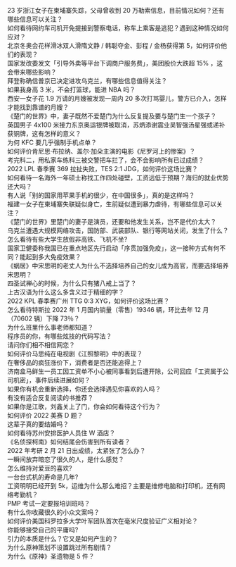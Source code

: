 23 岁浙江女子在柬埔寨失踪，父母曾收到 20 万勒索信息，目前情况如何？还有哪些信息可以关注？  
如何看待网约车司机开免提接到警察电话，称车上乘客是逃犯？遇到这种情况如何应对？  
北京冬奥会花样滑冰双人滑隋文静 / 韩聪夺金、彭程 / 金杨获得第 5，如何评价他们的表现？  
国家发改委发文「引导外卖等平台下调商户服务费」，美团股价大跌超  15% ，这会带来哪些影响？  
拜登称确信普京已决定进攻乌克兰，有哪些信息值得关注？  
如果我身高 3 米，不会打篮球，能进 NBA 吗？  
西安一女子花 1.9 万请的月嫂被发现一周内 20 多次打骂婴儿，警方已介入，怎样才能找到靠谱的月嫂？  
《楚门的世界》中，妻子既然不爱楚门为什么反复提及要与楚门生一个孩子？  
英国男子 4x100 米接力东京奥运银牌被取消，苏炳添谢震业吴智强汤星强或递补获铜牌，这有怎样的意义？  
为何 KFC 要几乎强制手机点单？  
如何评价肯尼思·布拉纳、盖尔·加朵主演的电影《尼罗河上的惨案》？  
考完科二，用私家车练科三被交警把车拦了，会不会影响所有已过成绩？  
2022 LPL 春季赛 369 拉扯失败，TES 2:1 JDG，如何评价这场比赛？  
如何看待一名海外一年硕士称找工作四处碰壁，工资远低于预期？海归的就业优势还大吗？  
有人说「别的国家用苹果手机的很少，在中国很多」，真的是这样吗？  
福建一女子在柬埔寨失联疑似身亡，生前疑似遭到暴力虐待，有哪些信息可以关注？  
《楚门的世界》里楚门的妻子是演员，还要和他发生关系，岂不是代价太大？  
乌克兰遭遇大规模网络攻击，国防部、武装部队、银行等网站关闭，发生了什么？  
怎么看待有些大学生放假非高铁、飞机不坐?  
国家卫健委称我国已在重点地区先行启动「序贯加强免疫」，这一接种方式有何不同？能起到多大免疫效果？  
《蜗居》中宋思明的老丈人为什么不选择培养自己的女儿成为高官，而要选择培养宋思明？  
四圣试禅心的时候，为什么只有猪八戒上当了？  
上古汉语为什么这么多含义过于精细的字？  
2022 KPL 春季赛广州 TTG 0:3 XYG，如何评价这场比赛？  
怎么看待特斯拉 2022 年 1 月国内销量（零售）19346 辆，环比去年 12 月（70602 辆）下降 73％？  
为什么班里什么事老师都知道？  
程序员的你，有哪些炫技的代码写法？  
请问你们相不相信网恋？  
如何评价马思纯在电视剧《江照黎明》中的表现？  
在奢侈品的疯狂涨价下，消费者是否还能追得上？  
济南盒马鲜生一员工因工资单不小心被同事看到后遭开除，公司回应「工资属于公司机密」，事件后续进展如何？  
如果你有机会重新选择，你还会选择遇见你喜欢的人吗？  
有没有适合反复阅读的书推荐？  
如果你是江歌，刘鑫关上了门，你会如何看待这个行为？  
如何评价 2022 美赛 D 题？  
这辈子真的要结婚吗？  
如何看待苏州安排医护人员住 W 酒店？  
《名侦探柯南》如何结尾会伤害到所有读者？  
2022 年考研 2 月 21 日出成绩，太紧张了怎么办？  
一瞬间放弃暗恋了很久的人，是什么感觉？  
怎么维持对爱豆的喜欢?  
一台台式机的寿命是几年?  
工资明明已经开到 5k，运维为什么那么难招？主要是维修电脑和打印机，还有网络考勤机？  
PMP 考试一定要报培训班吗？  
有什么你收藏很久的小众文案吗？  
如何评价美国科罗拉多大学叶军团队首次在毫米尺度验证广义相对论？  
你能够接受自己的平庸吗?  
引力的本质是什么？它又是如何产生的？  
为什么原神策划不设置跳过所有剧情？  
为什么《原神》圣遗物是 5 件？  
